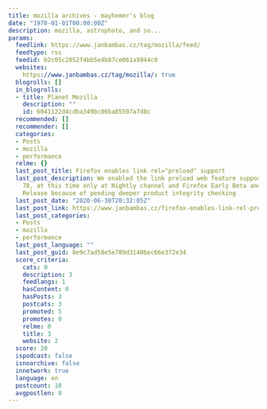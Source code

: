 ```yaml
---
title: mozilla archives - mayhemer's blog
date: "1970-01-01T00:00:00Z"
description: mozilla, astrophoto, and so...
params:
  feedlink: https://www.janbambas.cz/tag/mozilla/feed/
  feedtype: rss
  feedid: b2c05c2852f4bb5e4b87ce061a9944c0
  websites:
    https://www.janbambas.cz/tag/mozilla/: true
  blogrolls: []
  in_blogrolls:
  - title: Planet Mozilla
    description: ""
    id: 6041122d4cdba349bc86ba85507a7d8c
  recommended: []
  recommender: []
  categories:
  - Posts
  - mozilla
  - performance
  relme: {}
  last_post_title: Firefox enables link rel="preload" support
  last_post_description: We enabled the link preload web feature support in Firefox
    78, at this time only at Nightly channel and Firefox Early Beta and not Firefox
    Release because of pending deeper product integrity checking
  last_post_date: "2020-06-30T20:32:05Z"
  last_post_link: https://www.janbambas.cz/firefox-enables-link-rel-preload-support/
  last_post_categories:
  - Posts
  - mozilla
  - performance
  last_post_language: ""
  last_post_guid: 8e9c7ad58e5e789d3140bec66e372e34
  score_criteria:
    cats: 0
    description: 3
    feedlangs: 1
    hasContent: 0
    hasPosts: 3
    postcats: 3
    promoted: 5
    promotes: 0
    relme: 0
    title: 3
    website: 2
  score: 20
  ispodcast: false
  isnoarchive: false
  innetwork: true
  language: en
  postcount: 10
  avgpostlen: 0
---
```


